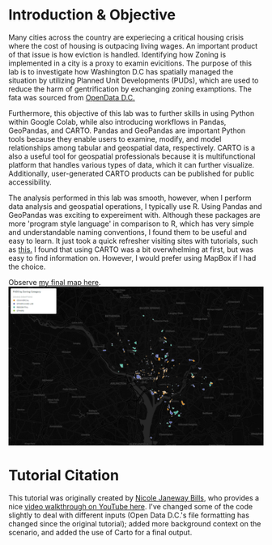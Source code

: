 # Introduction & Objective
Many cities across the country are experiecing a critical housing crisis where the cost of housing is outpacing living wages. An important product of that issue is how eviction is handled. Identifying how Zoning is implemented in a city is a proxy to examin evicitions. The purpose of this lab is to investigate how Washington D.C has spatially managed the situation by utilizing Planned Unit Developments (PUDs), which are used to reduce the harm of gentrification by exchanging zoning examptions. The fata was sourced from [OpenData D.C.](https://opendata.dc.gov/) 

Furthermore, this objective of this lab was to further skills in using Python within Google Colab, while also introducing workflows in Pandas, GeoPandas, and CARTO. Pandas and GeoPandas are important Python tools because they enable users to examine, modify, and model relationships among tabular and geospatial data, respectively. CARTO is a also a useful tool for geospatial professionals because it is multifunctional platform that handles various types of data, which it can further visualize. Additionally, user-generated CARTO products can be published for public accessibility. 

The analysis performed in this lab was smooth, however, when I perform data analysis and geospatial operations, I typically use R. Using Pandas and GeoPandas was exciting to expereiment with. Although these packages are more 'program style language' in comparison to R, which has very simple and understandable naming conventions, I found them to be useful and easy to learn. It just took a quick refresher visiting sites with tutorials, such as [this.](https://geopandas.org/getting_started/introduction.html) I found that using CARTO was a bit overwhelming at first, but was easy to find information on. However, I would prefer using MapBox if I had the choice. 

Observe [my final map here](https://maxenger.carto.com/builder/19791875-55ba-45bc-b629-7468d5ba1d5a/embed?state=%7B%22map%22%3A%7B%22ne%22%3A%5B38.78165483591878%2C-77.28332519531251%5D%2C%22sw%22%3A%5B39.027718840211605%2C-76.64886474609376%5D%2C%22center%22%3A%5B38.90479344272695%2C-76.96609497070314%5D%2C%22zoom%22%3A12%7D%7D).  
![Max's Final Product](images/carto_output.PNG)

# Tutorial Citation
This tutorial was originally created by [Nicole Janeway Bills](https://twitter.com/nicole_janeway), who provides a nice [video walkthrough on YouTube here](https://www.youtube.com/watch?v=b9G2T4CPYVM&feature=emb_logo). I've changed some of the code slightly to deal with different inputs (Open Data D.C.'s file formatting has changed since the original tutorial); added more background context on the scenario, and added the use of Carto for a final output.
